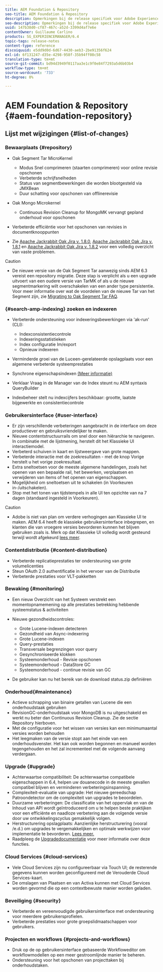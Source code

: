 ```yaml
---
title: AEM Foundation & Repository
seo-title: AEM Foundation & Repository
description: Opmerkingen bij de release specifiek voor Adobe Experience Manager 6.3 AEM Platform en opslagplaats.
seo-description: Opmerkingen bij de release specifiek voor Adobe Experience Manager 6.3 AEM Platform en opslagplaats.
uuid: 147b38d0-cf87-467c-a52d-3399d4af7e6e
contentOwner: Guillaume Carlino
products: SG_EXPERIENCEMANAGER/6.4
topic-tags: release-notes
content-type: reference
discoiquuid: e5dd9d0d-6d67-4430-aeb3-2be91356f624
exl-id: 6f131247-d35e-4298-958f-35b94ff08c58
translation-type: tm+mt
source-git-commit: bd94d3949f0117aa3e1c9f0e84f7293a5d6b03b4
workflow-type: tm+mt
source-wordcount: '733'
ht-degree: 0%

---
```


# AEM Foundation &amp; Repository {#aem-foundation-repository}

## Lijst met wijzigingen {#list-of-changes}

### Bewaarplaats {#repository}

* Oak Segment Tar MicroKernel

   * Modus Snel comprimeren (staarten comprimeren) voor online revisie opschonen
   * Verbeterde schrijfsnelheden
   * Status van segmentbewerkingen die worden blootgesteld via JMXBean
   * Duur schatting voor opschonen van offlinerevisie

* Oak Mongo Microkernel

   * Continuous Revision Cleanup for MongoMK vervangt gepland onderhoud voor opschonen

* Verbeterde efficiëntie voor het opschonen van revisies in documentknooppunten
* Zie [Apache Jackrabbit Oak Jira v. 1.8.0](https://archive.apache.org/dist/jackrabbit/oak/1.8.0/RELEASE-NOTES.txt), [Apache Jackrabbit Oak Jira v. 1.8.1](https://archive.apache.org/dist/jackrabbit/oak/1.8.1/RELEASE-NOTES.txt) en [Apache Jackrabbit Oak Jira v. 1.8.2](https://archive.apache.org/dist/jackrabbit/oak/1.8.2/RELEASE-NOTES.txt) voor een volledig overzicht van vaste problemen.

>[!CAUTION]
>
>* De nieuwe versie van de Oak Segment Tar aanwezig sinds AEM 6.3 vereist een repository migratie. Deze stap is verplicht als u een upgrade uitvoert van een oudere versie van TarMK of als u de nieuwe segmentmarkering wilt overschakelen van een ander type persistentie. Voor meer informatie over wat de voordelen van de nieuwe Tar van het Segment zijn, zie [Migrating to Oak Segment Tar FAQ](/help/sites-deploying/revision-cleanup.md#migrating-to-oak-segment-tar).

>



### {#search-amp-indexing} zoeken en indexeren

* Verbeterde ondersteuning voor indexeringsbewerkingen via &#39;ak-run&#39; (CLI):

   * Indexconsistentiecontrole
   * Indexeringsstatistieken
   * Index configuratie Im/export
   * Opnieuw indexeren

* Verminderde groei van de Luceen-gerelateerde opslagplaats voor een algemene verbeterde systeemprestaties
* Synchrone eigenschapsindexen [(Meer informatie)](https://wiki.apache.org/jackrabbit/Synchronous%20Lucene%20Property%20Indexes)
* Verklaar Vraag in de Manager van de Index steunt nu AEM syntaxis QueryBuilder
* Indexbeheer stelt nu indexcijfers beschikbaar: grootte, laatste bijgewerkte en consistentiecontrole

### Gebruikersinterface {#user-interface}

* Er zijn verschillende verbeteringen aangebracht in de interface om deze productiever en gebruiksvriendelijker te maken.
* Nieuwe contentstructuurrails om snel door een hiërarchie te navigeren. In combinatie met de lijstmening, herstelt dit het Klassieke UI interactiemodel.
* Verbeterd schuiven in kaart en lijstweergave van grote mappen.
* Verbeterde interactie met de zoekresultaten - met de knop Vorige herstelt u het vorige zoekresultaat.
* Extra sneltoetsen voor de meeste algemene handelingen, zoals het openen van een bepaalde rail, het bewerken, verplaatsen en verwijderen van items of het openen van eigenschappen.
* Mogelijkheid om sneltoetsen uit te schakelen (in Voorkeuren in-/uitschakelen).
* Stop met het tonen van tijdstempels in alle UI ten opzichte van na 7 dagen (standaard ingesteld in Voorkeuren).

>[!CAUTION]
>
>* Adobe is niet van plan om verdere verhogingen aan Klassieke UI te maken. AEM 6.4 heeft de klassieke gebruikersinterface inbegrepen, en klanten die van vroegere versies bevorderen kunnen het blijven gebruiken zoals is. Merk op dat Klassieke UI volledig wordt gesteund terwijl wordt afgekeurd [lees meer](/help/sites-deploying/ui-recommendations.md).

>



### Contentdistributie {#content-distribution}

* Verbeterde replicatieprestaties ter ondersteuning van grote volumelicenties
* Steun OAuth 2.0 authentificatie in het vervoer van de Distributie
* Verbeterde prestaties voor VLT-pakketten

### Bewaking {#monitoring}

* Een nieuw Overzicht van het Systeem verstrekt een momentopnamemening op alle prestaties betrekking hebbende systeemstatus &amp; activiteiten
* Nieuwe gezondheidscontroles:

   * Grote Lucene-indexen detecteren
   * Gezondheid van Async-indexering
   * Grote Lucene-indexen
   * Query-prestaties
   * Transversale begrenzingen voor query
   * Gesynchroniseerde klokken
   * Systeemonderhoud - Revisie opschonen
   * Systeemonderhoud - DataStore GC
   * Systeemonderhoud - continue revisie van GC

* De gebruiker kan nu het bereik van de download status.zip definiëren

###  Onderhoud{#maintenance}

* Actieve schrapping van binaire getallen van Lucene die een onderhoudstaak gebruiken
* RevisionGC-onderhoudstaak voor MongoDB is nu uitgeschakeld en werkt nu beter dan Continuous Revision Cleanup. Zie de sectie Repository hierboven.
* Met de configuratie voor het wissen van versies kan een minimumaantal versies worden behouden
* Het leegmaken van de versie stopt aan het einde van een onderhoudsvenster. Het kan ook worden begonnen en manueel worden tegengehouden en het zal incrementeel met de volgende aanvang verdergaan.

### Upgrade {#upgrade}

* Achterwaartse compatibiliteit: De achterwaartse compatibele eigenschappen in 6.4, helpen uw douanecode in de meeste gevallen compatibel blijven en verminderen verbeteringsinspanning.
* Complexiteit-evaluatie van upgrade: Het nieuwe gereedschap Patroondetector om de complexiteit van upgrades te beoordelen.
* Duurzame verbeteringen: De classificatie van het oppervlak en van de Inhoud van API wordt geïntroduceerd om u te helpen beste praktijken voor een efficiënte en naadloze verbetering aan de volgende versie door uw ontwikkelingscyclus gemakkelijk volgen.
* Herstructurering opslagplaats: Aanzienlijke herstructurering (vooral /e.d.) om upgrades te vergemakkelijken en optimale werkwijzen voor implementatie te bevorderen. [Lees meer.](/help/sites-deploying/repository-restructuring.md)
* Raadpleeg de [Upgradedocumentatie](/help/sites-deploying/upgrade.md) voor meer informatie over deze functies.

### Cloud Services {#cloud-services}

* Vele Cloud Services zijn nu configureerbaar via Touch UI; de resterende gegevens kunnen worden geconfigureerd met de Verouderde Cloud Services-kaart.
* De omslagen van Plaatsen en van Activa kunnen met Cloud Services worden gevormd die op een contextbewuste manier worden geladen.

### Beveiliging {#security}

* Verbeterde en vereenvoudigde gebruikersinterface met ondersteuning voor meerdere gebruikersprofielen.
* Verbeterde prestaties voor grote groepslidmaatschappen voor gebruikers.

### Projecten en workflows {#projects-and-workflows}

* Druk op de op gebruikersinterface gebaseerde Workfloweditor om workflowmodellen op een meer gestroomlijnde manier te beheren.
* Ondersteuning voor het opschonen van projecttaken bij onderhoudstaken.
